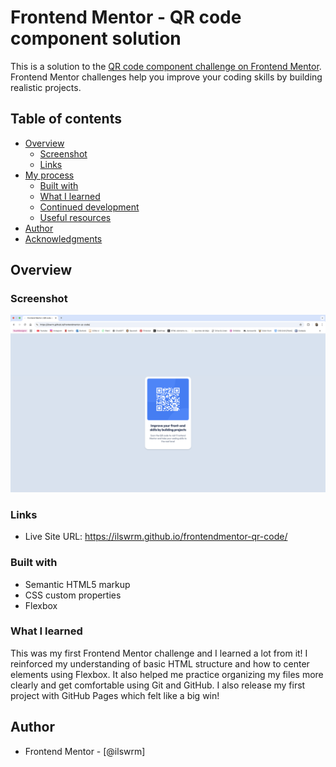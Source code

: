 # Frontend Mentor - QR code component solution

This is a solution to the [QR code component challenge on Frontend Mentor](https://www.frontendmentor.io/challenges/qr-code-component-iux_sIO_H). Frontend Mentor challenges help you improve your coding skills by building realistic projects. 

## Table of contents

- [Overview](#overview)
  - [Screenshot](#screenshot)
  - [Links](#links)
- [My process](#my-process)
  - [Built with](#built-with)
  - [What I learned](#what-i-learned)
  - [Continued development](#continued-development)
  - [Useful resources](#useful-resources)
- [Author](#author)
- [Acknowledgments](#acknowledgments)


## Overview

### Screenshot

![](./images/screenshot.png)

### Links
- Live Site URL: https://ilswrm.github.io/frontendmentor-qr-code/

### Built with

- Semantic HTML5 markup
- CSS custom properties
- Flexbox

### What I learned

This was my first Frontend Mentor challenge and I learned a lot from it! 
I reinforced my understanding of basic HTML structure and how to center elements using Flexbox. 
It also helped me practice organizing my files more clearly and get comfortable using Git and GitHub. 
I also release my first project with GitHub Pages which felt like a big win!

## Author
- Frontend Mentor - [@ilswrm]

